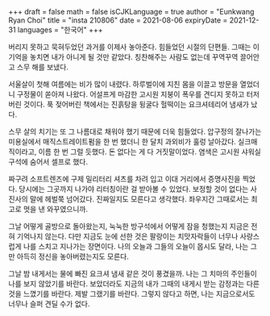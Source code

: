 +++
draft = false
math = false
isCJKLanguage = true
author = "Eunkwang Ryan Choi"
title = "insta 210806"
date = 2021-08-06
expiryDate = 2021-12-31
languages = "한국어"
+++

버리지 못하고 묵혀두었던 과거를 이제사 놓아준다. 힘들었던 시절의 단편들. 그때는 이 기억을 놓치면 내가 아니게 될 것만 같았다. 칭찬해주는 사람도 없는데 꾸역꾸역 끌어안고 스무 해를 보냈다.

서울살이 첫해 여름에는 비가 많이 내렸다. 하루벌이에 지친 몸을 이끌고 방문을 열었더니 구정물이 쏟아져 나왔다. 어설프게 마감한 고시원 지붕이 폭우를 견디지 못하고 터저버린 것이다. 푹 젖어버린 책에서는 진흙탕을 뒹굴다 헐떡이는 요크셔테리어 냄새가 났다.

스무 살의 치기는 또 그 나름대로 채워야 했기 때문에 더욱 힘들었다. 압구정의 잘나가는 미용실에서 매직스트레이트펌을 한 번 했더니 한 달치 과외비가 훌렁 날아갔다. 실크매직이라고, 이름 한 번 그럴 듯했다. 돈 없다는 게 다 거짓말이었다. 염색은 고시원 샤워실 구석에 숨어서 셀프로 했다.

짜구려 소프트렌즈에 구제 밀리터리 셔츠를 차려 입고 이대 거리에서 증명사진을 찍었다. 당시에는 그곳까지 나가야 리터칭이란 걸 받아볼 수 있었다. 보정할 것이 없다는 사진사의 말에 헤벌쭉 넘어갔다. 진짜일지도 모른다고 생각했다. 좌우지간 그때로서는 최고로 멋을 낸 와꾸였으니까.

그날 어떻게 골방으로 돌아왔는지, 눅눅한 방구석에서 어떻게 잠을 청했는지 지금은 전혀 기억나지 않는다. 다만 지금도 눈에 선한 것은 팔랑이는 치맛자락들이 너무나 사랑스럽게 나를 스치고 지나가는 장면이다. 나의 오늘과 그들의 오늘이 몹시도 달라, 나는 그만 아득히 정신을 놓아버렸는지도 모른다.

그날 밤 내게서는 물에 빠진 요크셔 냄새 같은 것이 풍겼을까. 나는 그 치마의 주인들이 나를 보지 않았기를 바란다. 보았더라도 지금의 내가 그때의 내게시 받는 감정과는 다른 것을 느꼈기를 바란다. 제발 그랬기를 바란다. 그렇지 않다고 하면, 나는 지금으로서도 너무나 슬퍼 견딜 수가 없다.